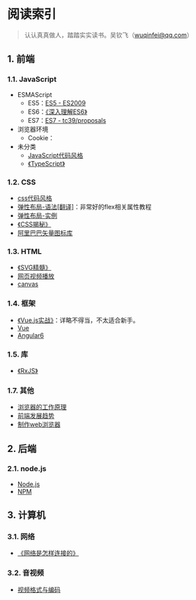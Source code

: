 # 阅读索引

> 认认真真做人，踏踏实实读书。吴钦飞（wuqinfei@qq.com）

## 1. 前端

### 1.1. JavaScript

* ESMAScript
  * ES5：[ES5 - ES2009](./blog/2018/08/15.ES5.md)
  * ES6：[《深入理解ES6》](./FrontEnd/JavaScript/深入理解ES6)
  * ES7：[ES7 - tc39/proposals](./blog/2018/08/16.ES7.md)
* 浏览器环境
  * Cookie：
* 未分类
  * [JavaScript代码风格](./blog/2018/08/08.JavaScript代码风格.md)
  * [《TypeScript》](./FrontEnd/JavaScript/TypeScript)


### 1.2. CSS

* [css代码风格](./blog/2018/08/09.css代码风格.md)
* [弹性布局-语法[翻译]](./blog/2018/06/01.弹性布局-语法.md)：非常好的flex相关属性教程
* [弹性布局-实例](./blog/2018/06/02.弹性布局-实例.md)
* [《CSS揭秘》](./FrontEnd/CSS/CSS揭秘)
* [阿里巴巴矢量图标库](./FrontEnd/CSS/阿里巴巴矢量图标库.md)


### 1.3. HTML

* [《SVG精髓》](./FrontEnd/HTML/SVG精髓)
* [网页视频播放](./blog/2018/07/04.视频播放（包括IE8）.md)
* [canvas](./FrontEnd/HTML/canvas)

### 1.4. 框架

* [《Vue.js实战》](./FrontEnd/框架/Vue.js实战)：详略不得当，不太适合新手。
* [Vue](./FrontEnd/框架/Vue)
* [Angular6](./FrontEnd/框架/Angular6)

### 1.5. 库

* [《RxJS》](./FrontEnd/库/RxJS/readme.md)

### 1.7. 其他

* [浏览器的工作原理](./blog/2018/08/11.浏览器的工作原理.md)
* [前端发展趋势](./blog/2018/07/30.前端发展趋势.md)
* [制作web浏览器](./FrontEnd/其他/制作web浏览器/readme.md)

## 2. 后端

### 2.1. node.js

* [Node.js](./BackEnd/node/readme.md)
* [NPM](./BackEnd/npm/readme.md)

## 3. 计算机

### 3.1. 网络

* [《网络是怎样连接的》](./网络/网络是怎样连接的)

### 3.2. 音视频

* [视频格式与编码](./blog/2018/08/03.视频格式与编码.md)
